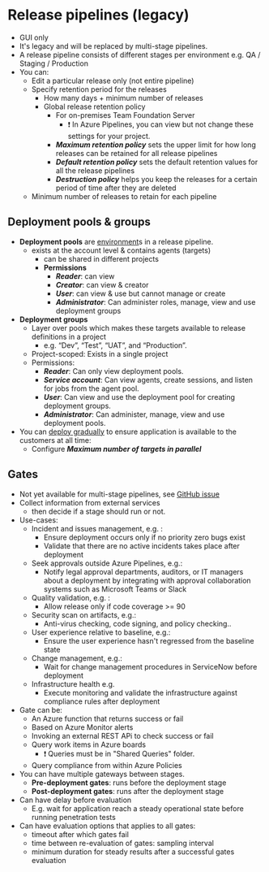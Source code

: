 # Release pipelines (legacy)

- GUI only
- It's legacy and will be replaced by multi-stage pipelines.
- A release pipeline consists of different stages per environment e.g. QA / Staging / Production
- You can:
  - Edit a particular release only (not entire pipeline)
  - Specify retention period for the releases
    - How many days + minimum number of releases
    - Global release retention policy
      - For on-premises Team Foundation Server
        - ❗ In Azure Pipelines, you can view but not change these settings for your project.
      - ***Maximum retention policy*** sets the upper limit for how long releases can be retained for all release pipelines
      - ***Default retention policy*** sets the default retention values for all the release pipelines
      - ***Destruction policy*** helps you keep the releases for a certain period of time after they are deleted
  - Minimum number of releases to retain for each pipeline

## Deployment pools & groups

- **Deployment pools** are [environment](./7.2.%20Azure%20Pipelines.md#environment)s in a release pipeline.
  - exists at the account level & contains agents (targets)
    - can be shared in different projects
    - **Permissions**
      - ***Reader***: can view
      - ***Creator***: can view & creator
      - ***User***: can view & use but cannot manage or create
      - ***Administrator***: Can administer roles, manage, view and use deployment groups
- **Deployment groups**
  - Layer over pools which makes these targets available to release definitions in a project
    - e.g. “Dev”, “Test”, “UAT”, and “Production”.
  - Project-scoped: Exists in a single project
  - Permissions:
    - ***Reader***: Can only view deployment pools.
    - ***Service account***: Can view agents, create sessions, and listen for jobs from the agent pool.
    - ***User***: Can view and use the deployment pool for creating deployment groups.
    - ***Administrator***: Can administer, manage, view and use deployment pools.
- You can [deploy gradually](https://docs.microsoft.com/en-us/azure/devops/pipelines/apps/cd/howto-webdeploy-iis-deploygroups?view=azure-devops#perform-a-safe-rolling-deployment) to ensure application is available to the customers at all time:
  - Configure ***Maximum number of targets in parallel***

## Gates

- Not yet available for multi-stage pipelines, see [GitHub issue](https://github.com/MicrosoftDocs/vsts-docs/issues/4497)
- Collect information from external services
  - then decide if a stage should run or not.
- Use-cases:
  - Incident and issues management, e.g. :
    - Ensure deployment occurs only if no priority zero bugs exist
    - Validate that there are no active incidents takes place after deployment
  - Seek approvals outside Azure Pipelines, e.g.:
    - Notify legal approval departments, auditors, or IT managers about a deployment by integrating with approval collaboration systems such as Microsoft Teams or Slack
  - Quality validation, e.g. :
    - Allow release only if code coverage >= 90
  - Security scan on artifacts, e.g.:
    - Anti-virus checking, code signing, and policy checking..
  - User experience relative to baseline, e.g.:
    - Ensure the user experience hasn't regressed from the baseline state
  - Change management, e.g.:
    - Wait for change management procedures in ServiceNow before deployment
  - Infrastructure health e.g.
    - Execute monitoring and validate the infrastructure against compliance rules after deployment
- Gate can be:
  - An Azure function that returns success or fail
  - Based on Azure Monitor alerts
  - Invoking an external REST APi to check success or fail
  - Query work items in Azure boards
    - ❗ Queries must be in "Shared Queries" folder.
  - Query compliance from within Azure Policies
- You can have multiple gateways between stages.
  - **Pre-deployment gates**: runs before the deployment stage
  - **Post-deployment gates**: runs after the deployment stage
- Can have delay before evaluation
  - E.g. wait for application reach a steady operational state before running penetration tests
- Can have evaluation options that applies to all gates:
  - timeout after which gates fail
  - time between re-evaluation of gates: sampling interval
  - minimum duration for steady results after a successful gates evaluation
